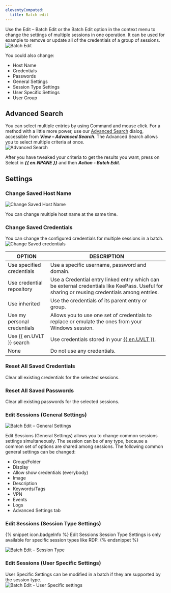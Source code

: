```yaml
---
eleventyComputed:
  title: Batch edit
---
```

Use the Edit – Batch Edit or the Batch Edit option in the context menu to change the settings of multiple sessions in one operation. It can be used for example to remove or update all of the credentials of a group of sessions.  
![Batch Edit](https://webdevolutions.azureedge.net/docs/en/rdm/mac/clip10346.png)

You could also change:
* Host Name
* Credentials
* Passwords
* General Settings
* Session Type Settings
* User Specific Settings
* User Group

## Advanced Search
You can select multiple entries by using Command and mouse click. For a method with a little more power, use our [Advanced Search](/rdm/mac/commands/view/advanced-search/) dialog, accessible from ***View – Advanced Search***. The Advanced Search allows you to select multiple criteria at once.  
![Advanced Search](https://webdevolutions.azureedge.net/docs/en/rdm/mac/clip10605.png)

After you have tweaked your criteria to get the results you want, press on Select in ***{{ en.NPANE }}*** and then ***Action - Batch Edit***.

## Settings
### Change Saved Host Name
![Change Saved Host Name](https://webdevolutions.azureedge.net/docs/en/rdm/mac/clip10031.png)

You can change multiple host name at the same time.

### Change Saved Credentials
You can change the configured credentials for multiple sessions in a batch.  
![Change Saved credentials](https://webdevolutions.azureedge.net/docs/en/rdm/mac/clip10606.png)

| OPTION                      | DESCRIPTION                                                                                          |
|-----------------------------|------------------------------------------------------------------------------------------------------|
| Use specified credentials   | Use a specific username, password and domain.                                                        |
| Use credential repository   | Use a Credential entry linked entry which can be external credentials like KeePass. Useful for sharing or reusing credentials among entries. |
| Use inherited               | Use the credentials of its parent entry or group.                                                    |
| Use my personal credentials | Allows you to use one set of credentials to replace or emulate the ones from your Windows session.   |
| Use {{ en.UVLT }} search    | Use credentials stored in your [{{ en.UVLT }}](/rdm/mac/user-interface/navigation-pane/user-vault/). |
| None                        | Do not use any credentials.                                                                          |

### Reset All Saved Credentials
Clear all existing credentials for the selected sessions.

### Reset All Saved Passwords
Clear all existing passwords for the selected sessions.

### Edit Sessions (General Settings)
![Batch Edit – General Settings](https://webdevolutions.azureedge.net/docs/en/rdm/mac/clip10348.png)

Edit Sessions (General Settings) allows you to change common sessions settings simultaneously. The session can be of any type, because a common set of options are shared among sessions. The following common general settings can be changed:
* Group/Folder
* Display
* Allow show credentials (everybody)
* Image
* Description
* Keywords/Tags
* VPN
* Events
* Logs
* Advanced Settings tab

### Edit Sessions (Session Type Settings)
{% snippet icon.badgeInfo %}
Edit Sessions Session Type Settings is only available for specific session types like RDP.
{% endsnippet %}

![Batch Edit – Session Type](https://webdevolutions.azureedge.net/docs/en/rdm/mac/clip10347.png)

### Edit Sessions (User Specific Settings)
User Specific Settings can be modified in a batch if they are supported by the session type.  
![Batch Edit - User Specific settings](https://webdevolutions.azureedge.net/docs/en/rdm/mac/clip10349.png)
